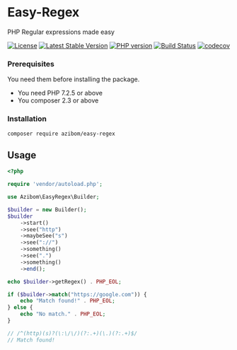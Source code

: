 # Easy-Regex

PHP Regular expressions made easy

[![License](https://img.shields.io/github/license/azibom/easy-regex.svg)](https://github.com/azibom/easy-regex)
[![Latest Stable Version](https://img.shields.io/packagist/v/azibom/easy-regex.svg)](https://packagist.org/packages/azibom/easy-regex)
[![PHP version](https://img.shields.io/packagist/php-v/azibom/easy-regex.svg)](https://packagist.org/packages/azibom/easy-regex)
[![Build Status](https://img.shields.io/github/stars/azibom/easy-regex.svg)](https://github.com/azibom/easy-regex)
[![codecov](https://codecov.io/gh/azibom/Easy-Regex/graph/badge.svg?token=qkGIZj4qp3)](https://codecov.io/gh/azibom/Easy-Regex)

### Prerequisites

You need them before installing the package.

* You need PHP 7.2.5 or above
* You composer 2.3 or above

### Installation
```
composer require azibom/easy-regex
```

## Usage

```php
<?php

require 'vendor/autoload.php';

use Azibom\EasyRegex\Builder;

$builder = new Builder();
$builder
    ->start()
    ->see("http")
    ->maybeSee("s")
    ->see("://")
    ->something()
    ->see(".")
    ->something()
    ->end();

echo $builder->getRegex() . PHP_EOL; 

if ($builder->match("https://google.com")) {
    echo "Match found!" . PHP_EOL;
} else {
    echo "No match." . PHP_EOL;
}

// /^(http)(s)?(\:\/\/)(?:.+)(\.)(?:.+)$/
// Match found!
```
